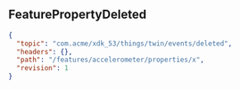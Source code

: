## FeaturePropertyDeleted

```json
{
  "topic": "com.acme/xdk_53/things/twin/events/deleted",
  "headers": {},
  "path": "/features/accelerometer/properties/x",
  "revision": 1
}
```
